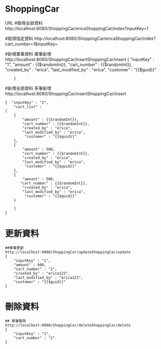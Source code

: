 # ShoppingCar

URL
#取得全部資料
	http://localhost:8080/ShoppingCar/ericaShoppingCar/index?inputKey=1
	
#取得指定資料
	http://localhost:8080/ShoppingCar/ericaShoppingCar/index?cart_number=1&inputKey=
	
#新增單筆資料
	單筆新增
	http://localhost:8080/ShoppingCar/insertShoppingCar/insert
		{
		    "inputKey" : "1",
		    "amount" : {{$randomInt}},
		    "cart_number" : {{$randomInt}},
		    "created_by" : "erica",
		    "last_modified_by" : "erica",
		    "customer" : "{{$guid}}"
		
		}
		
#新增全部資料
	多筆新增
	http://localhost:8080/ShoppingCar/insertShoppingCar/insert
	
	{  "inputKey" : "2",
    	"cart_list" : 
    [
        { 
	        "amount" : {{$randomInt}},
	        "cart_number" : {{$randomInt}},
	        "created_by" : "erica",
	        "last_modified_by" : "erica",
	         "customer" : "{{$guid}}"
        },
        { 
	        "amount" : 500,
	        "cart_number" : {{$randomInt}},
	        "created_by" : "erica",
	        "last_modified_by" : "erica",
	         "customer" : "{{$guid}}"
        },
        { 
	        "amount" : 500,
	       "cart_number" : {{$randomInt}},
	        "created_by" : "erica",
	        "last_modified_by" : "erica",
	         "customer" : "{{$guid}}"
        }
    
	    ]
	}
	
# 更新資料
	##單筆更新
	http://localhost:8080/ShoppingCar/updateShoppingCar/update
	{
	    "inputKey" : "1",
	    "amount" : 600,
	    "cart_number" : "2",
	    "created_by" : "erica123",
	    "last_modified_by" : "erica123",
	    "customer" : "{{$guid}}"
	}
	
# 刪除資料
	## 單筆刪除
	http://localhost:8080/ShoppingCar/deleteShoppingCar/delete
	{
	    "inputKey" : "1",
	    "cart_number" : "2"
	}
	
	